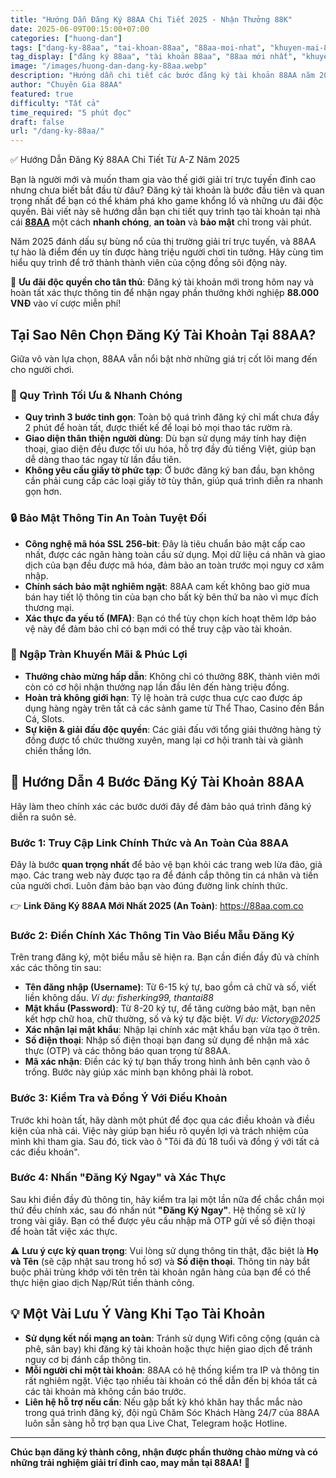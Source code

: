 ```yaml
---
title: "Hướng Dẫn Đăng Ký 88AA Chi Tiết 2025 - Nhận Thưởng 88K"
date: 2025-06-09T00:15:00+07:00
categories: ["huong-dan"]
tags: ["dang-ky-88aa", "tai-khoan-88aa", "88aa-moi-nhat", "khuyen-mai-88aa", "huong-dan-88aa"]
tag_display: ["đăng ký 88aa", "tài khoản 88aa", "88aa mới nhất", "khuyến mãi 88aa", "hướng dẫn 88aa"]
image: "/images/huong-dan-dang-ky-88aa.webp"
description: "Hướng dẫn chi tiết các bước đăng ký tài khoản 88AA năm 2025 nhanh chóng, an toàn và nhận ngay khuyến mãi chào mừng 88K cho thành viên mới. Quy trình đơn giản cho người mới bắt đầu."
author: "Chuyên Gia 88AA"
featured: true
difficulty: "Tất cả"
time_required: "5 phút đọc"
draft: false
url: "/dang-ky-88aa/"
---
```


✅ Hướng Dẫn Đăng Ký 88AA Chi Tiết Từ A-Z Năm 2025

Bạn là người mới và muốn tham gia vào thế giới giải trí trực tuyến đỉnh cao nhưng chưa biết bắt đầu từ đâu? Đăng ký tài khoản là bước đầu tiên và quan trọng nhất để bạn có thể khám phá kho game khổng lồ và những ưu đãi độc quyền. Bài viết này sẽ hướng dẫn bạn chi tiết quy trình tạo tài khoản tại nhà cái **[88AA](https://88aa.com.co)** một cách **nhanh chóng**, **an toàn** và **bảo mật** chỉ trong vài phút.

Năm 2025 đánh dấu sự bùng nổ của thị trường giải trí trực tuyến, và 88AA tự hào là điểm đến uy tín được hàng triệu người chơi tin tưởng. Hãy cùng tìm hiểu quy trình để trở thành thành viên của cộng đồng sôi động này.

<div class="highlight-box">
🎁 <strong>Ưu đãi độc quyền cho tân thủ</strong>: Đăng ký tài khoản mới trong hôm nay và hoàn tất xác thực thông tin để nhận ngay phần thưởng khởi nghiệp <strong>88.000 VNĐ</strong> vào ví cược miễn phí!
</div>

## Tại Sao Nên Chọn Đăng Ký Tài Khoản Tại 88AA?

Giữa vô vàn lựa chọn, 88AA vẫn nổi bật nhờ những giá trị cốt lõi mang đến cho người chơi.

### 🚀 Quy Trình Tối Ưu & Nhanh Chóng
- **Quy trình 3 bước tinh gọn**: Toàn bộ quá trình đăng ký chỉ mất chưa đầy 2 phút để hoàn tất, được thiết kế để loại bỏ mọi thao tác rườm rà.
- **Giao diện thân thiện người dùng**: Dù bạn sử dụng máy tính hay điện thoại, giao diện đều được tối ưu hóa, hỗ trợ đầy đủ tiếng Việt, giúp bạn dễ dàng thao tác ngay từ lần đầu tiên.
- **Không yêu cầu giấy tờ phức tạp**: Ở bước đăng ký ban đầu, bạn không cần phải cung cấp các loại giấy tờ tùy thân, giúp quá trình diễn ra nhanh gọn hơn.

### 🔒 Bảo Mật Thông Tin An Toàn Tuyệt Đối
- **Công nghệ mã hóa SSL 256-bit**: Đây là tiêu chuẩn bảo mật cấp cao nhất, được các ngân hàng toàn cầu sử dụng. Mọi dữ liệu cá nhân và giao dịch của bạn đều được mã hóa, đảm bảo an toàn trước mọi nguy cơ xâm nhập.
- **Chính sách bảo mật nghiêm ngặt**: 88AA cam kết không bao giờ mua bán hay tiết lộ thông tin của bạn cho bất kỳ bên thứ ba nào vì mục đích thương mại.
- **Xác thực đa yếu tố (MFA)**: Bạn có thể tùy chọn kích hoạt thêm lớp bảo vệ này để đảm bảo chỉ có bạn mới có thể truy cập vào tài khoản.

### 🎁 Ngập Tràn Khuyến Mãi & Phúc Lợi
- **Thưởng chào mừng hấp dẫn**: Không chỉ có thưởng 88K, thành viên mới còn có cơ hội nhận thưởng nạp lần đầu lên đến hàng triệu đồng.
- **Hoàn trả không giới hạn**: Tỷ lệ hoàn trả cược thua cực cao được áp dụng hàng ngày trên tất cả các sảnh game từ Thể Thao, Casino đến Bắn Cá, Slots.
- **Sự kiện & giải đấu độc quyền**: Các giải đấu với tổng giải thưởng hàng tỷ đồng được tổ chức thường xuyên, mang lại cơ hội tranh tài và giành chiến thắng lớn.

## 📝 Hướng Dẫn 4 Bước Đăng Ký Tài Khoản 88AA

Hãy làm theo chính xác các bước dưới đây để đảm bảo quá trình đăng ký diễn ra suôn sẻ.

### Bước 1: Truy Cập Link Chính Thức và An Toàn Của 88AA

Đây là bước **quan trọng nhất** để bảo vệ bạn khỏi các trang web lừa đảo, giả mạo. Các trang web này được tạo ra để đánh cắp thông tin cá nhân và tiền của người chơi. Luôn đảm bảo bạn vào đúng đường link chính thức.

<div class="success-box">
👉 <strong>Link Đăng Ký 88AA Mới Nhất 2025 (An Toàn)</strong>: <a href="https://88aa.com.co" title="Đăng ký 88aa">https://88aa.com.co</a>
</div>

### Bước 2: Điền Chính Xác Thông Tin Vào Biểu Mẫu Đăng Ký

Trên trang đăng ký, một biểu mẫu sẽ hiện ra. Bạn cần điền đầy đủ và chính xác các thông tin sau:

- **Tên đăng nhập (Username)**: Từ 6-15 ký tự, bao gồm cả chữ và số, viết liền không dấu. *Ví dụ: fisherking99, thantai88*
- **Mật khẩu (Password)**: Từ 8-20 ký tự, để tăng cường bảo mật, bạn nên kết hợp chữ hoa, chữ thường, số và ký tự đặc biệt. *Ví dụ: Victory@2025*
- **Xác nhận lại mật khẩu**: Nhập lại chính xác mật khẩu bạn vừa tạo ở trên.
- **Số điện thoại**: Nhập số điện thoại bạn đang sử dụng để nhận mã xác thực (OTP) và các thông báo quan trọng từ 88AA.
- **Mã xác nhận**: Điền các ký tự bạn thấy trong hình ảnh bên cạnh vào ô trống. Bước này giúp xác minh bạn không phải là robot.

### Bước 3: Kiểm Tra và Đồng Ý Với Điều Khoản

Trước khi hoàn tất, hãy dành một phút để đọc qua các điều khoản và điều kiện của nhà cái. Việc này giúp bạn hiểu rõ quyền lợi và trách nhiệm của mình khi tham gia. Sau đó, tick vào ô "Tôi đã đủ 18 tuổi và đồng ý với tất cả các điều khoản".

### Bước 4: Nhấn "Đăng Ký Ngay" và Xác Thực

Sau khi điền đầy đủ thông tin, hãy kiểm tra lại một lần nữa để chắc chắn mọi thứ đều chính xác, sau đó nhấn nút **"Đăng Ký Ngay"**. Hệ thống sẽ xử lý trong vài giây. Bạn có thể được yêu cầu nhập mã OTP gửi về số điện thoại để hoàn tất việc xác thực.

<div class="warning-box">
⚠️ <strong>Lưu ý cực kỳ quan trọng</strong>: Vui lòng sử dụng thông tin thật, đặc biệt là <strong>Họ và Tên</strong> (sẽ cập nhật sau trong hồ sơ) và <strong>Số điện thoại</strong>. Thông tin này bắt buộc phải trùng khớp với tên trên tài khoản ngân hàng của bạn để có thể thực hiện giao dịch Nạp/Rút tiền thành công.
</div>

## 💡 Một Vài Lưu Ý Vàng Khi Tạo Tài Khoản

- **Sử dụng kết nối mạng an toàn**: Tránh sử dụng Wifi công cộng (quán cà phê, sân bay) khi đăng ký tài khoản hoặc thực hiện giao dịch để tránh nguy cơ bị đánh cắp thông tin.
- **Mỗi người chỉ một tài khoản**: 88AA có hệ thống kiểm tra IP và thông tin rất nghiêm ngặt. Việc tạo nhiều tài khoản có thể dẫn đến bị khóa tất cả các tài khoản mà không cần báo trước.
- **Liên hệ hỗ trợ nếu cần**: Nếu gặp bất kỳ khó khăn hay thắc mắc nào trong quá trình đăng ký, đội ngũ Chăm Sóc Khách Hàng 24/7 của 88AA luôn sẵn sàng hỗ trợ bạn qua Live Chat, Telegram hoặc Hotline.

---

**Chúc bạn đăng ký thành công, nhận được phần thưởng chào mừng và có những trải nghiệm giải trí đỉnh cao, may mắn tại 88AA!** 🚀